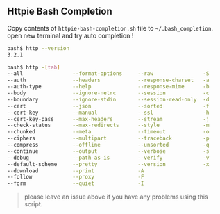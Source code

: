 ## Httpie Bash Completion

Copy contents of `httpie-bash-completion.sh` file to `~/.bash_completion`.  
open new terminal and try auto completion !


```sh
bash$ http --version 
3.2.1

bash$ http -[tab]
--all                --format-options     --raw                -S
--auth               --headers            --response-charset   -a
--auth-type          --help               --response-mime      -b
--body               --ignore-netrc       --session            -c
--boundary           --ignore-stdin       --session-read-only  -d
--cert               --json               --sorted             -f
--cert-key           --manual             --ssl                -h
--cert-key-pass      --max-headers        --stream             -j
--check-status       --max-redirects      --style              -m
--chunked            --meta               --timeout            -o
--ciphers            --multipart          --traceback          -p
--compress           --offline            --unsorted           -q
--continue           --output             --verbose            -s
--debug              --path-as-is         --verify             -v
--default-scheme     --pretty             --version            -x
--download           --print              -A
--follow             --proxy              -F
--form               --quiet              -I
```

> please leave an issue above if you have any problems using this script.
